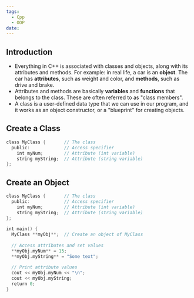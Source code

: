 ```yaml
---
tags:
  - Cpp
  - OOP
date:
---
```

## Introduction 
- Everything in C++ is associated with classes and objects, along with its attributes and methods. For example: in real life, a car is an **object**. The car has **attributes**, such as weight and color, and **methods**, such as drive and brake.
- Attributes and methods are basically **variables** and **functions** that belongs to the class. These are often referred to as "class members".
- A class is a user-defined data type that we can use in our program, and it works as an object constructor, or a "blueprint" for creating objects.
## Create a Class
```cpp
class MyClass {       // The class  
  public:             // Access specifier  
    int myNum;        // Attribute (int variable)  
    string myString;  // Attribute (string variable)  
};
```
## Create an Object
```cpp
class MyClass {       // The class  
  public:             // Access specifier  
    int myNum;        // Attribute (int variable)  
    string myString;  // Attribute (string variable)  
};  
  
int main() {  
  MyClass **myObj**;  // Create an object of MyClass  
  
  // Access attributes and set values  
  **myObj.myNum** = 15;   
  **myObj.myString** = "Some text";  
  
  // Print attribute values  
  cout << myObj.myNum << "\n";  
  cout << myObj.myString;  
  return 0;  
}
```